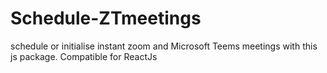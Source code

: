 # Schedule-ZTmeetings
schedule or initialise instant zoom and Microsoft Teems meetings with this js package. Compatible for ReactJs  
